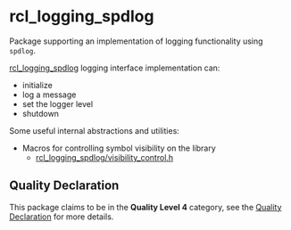 # rcl_logging_spdlog

Package supporting an implementation of logging functionality using `spdlog`.

[rcl_logging_spdlog](include/rcl_logging_spdlog/logging_interface.h) logging interface implementation can:
 - initialize
 - log a message
 - set the logger level
 - shutdown

Some useful internal abstractions and utilities:
  - Macros for controlling symbol visibility on the library
    - [rcl_logging_spdlog/visibility_control.h](include/rcl_logging_spdlog/visibility_control.h)

## Quality Declaration

This package claims to be in the **Quality Level 4** category, see the [Quality Declaration](./QUALITY_DECLARATION.md) for more details.
